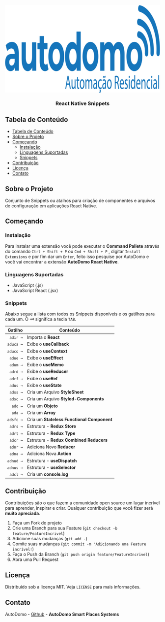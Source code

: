 <!-- PROJECT LOGO -->
<br />
<p align="center">
  <a href="https://autodomo.io">
    <img src="https://raw.githubusercontent.com/AutoDomo/AutoDomo-VSCode-React-Native-Snippets/master/images/autodomo_logo.png" alt="Logo">
  </a>

  <h3 align="center">React Native Snippets</h3>
</p>

<!-- TABLE OF CONTENTS -->

## Tabela de Conteúdo

- [Tabela de Conteúdo](#tabela-de-conteúdo)
- [Sobre o Projeto](#sobre-o-projeto)
- [Começando](#começando)
  - [Instalação](#instalação)
  - [Linguagens Suportadas](#linguagens-suportadas)
  - [Snippets](#snippets)
- [Contribuição](#contribuição)
- [Licença](#licença)
- [Contato](#contato)

<!-- ABOUT THE PROJECT -->

## Sobre o Projeto

Conjunto de Snippets ou atalhos para criação de componentes e arquivos de configuração em aplicações React Native.

## Começando

### Instalação

Para instalar uma extensão você pode executar o **Command Pallete** através do comando `Ctrl + Shift + P` ou `Cmd + Shift + P` , digitar `Install Extensions` e por fim dar um `Enter`, feito isso pesquise por AutoDomo e você vai encontrar a extensão **AutoDomo React Native**.

### Linguagens Suportadas

- JavaScript (.js)
- JavaScript React (.jsx)

### Snippets

Abaixo segue a lista com todos os Snippets disponíveis e os gatilhos para cada um. O **⇥** significa a tecla `TAB`.

|                 Gatilho | Conteúdo                                                                      |
| ----------------------: | ----------------------------------------------------------------------------- |
|                `adir →` | Importa o **React**                                                          |
|               `aduca →` | Exibe o **useCallback**                                                       |
|               `aduco →` | Exibe o **useContext**                                                        |
|                `adue →` | Exibe o **useEffect**                                                         |
|                `adum →` | Exibe o **useMemo**                                                           |
|                `adrd →` | Exibe o **useReducer**                                                        |
|                `adrf →` | Exibe o **useRef**                                                            |
|                `adus →` | Exibe o **useState**                                                          |
|                `adss →` | Cria um Arquivo **StyleSheet**                                                |
|                `adsc →` | Cria um Arquivo **Styled-Components**                                         |
|                `ado →` | Cria um **Objeto**                                                             |
|                `ada →` | Cria um **Array**                                                              |
|                `adsfc →` | Cria um **Stateless Functional Component**                                   |
|                `adrs →` | Estrutura - **Redux Store**                                                   |
|                `adrt →` | Estrutura - **Redux Type**                                                    |
|                `adcr →` | Estrutura - **Redux Combined Reducers**                                       |
|                `adnr →` | Adiciona Novo **Reducer**                                                     |
|                `adna →` | Adiciona Nova **Action**                                                      |
|                `adnud →` | Estrutura - **useDispatch**                                                      |
|                `adnus →` | Estrutura - **useSelector**                                                      |
|                `adcl →` | Cria um **console.log**                                                       |

<!-- CONTRIBUTING -->

## Contribuição

Contribuições são o que fazem a comunidade open source um lugar incrível para aprender, inspirar e criar. Qualquer contribuição que você fizer será **muito apreciada**.

1. Faça um Fork do projeto
2. Crie uma Branch para sua Feature (`git checkout -b feature/FeatureIncrivel`)
3. Adicione suas mudanças (`git add .`)
4. Comite suas mudanças (`git commit -m 'Adicionando uma Feature incrível!`)
5. Faça o Push da Branch (`git push origin feature/FeatureIncrivel`)
6. Abra uma Pull Request

<!-- LICENSE -->

## Licença

Distribuído sob a licença MIT. Veja `LICENSE` para mais informações.

<!-- CONTACT -->

## Contato

AutoDomo - [Github](https://github.com/AutoDomo) - **AutoDomo Smart Places Systems**
